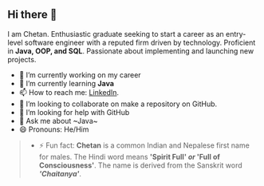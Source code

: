 ## Hi there 👋

I am Chetan.
Enthusiastic graduate seeking to start a career as an entry-level software engineer with a reputed firm driven by technology. Proficient in **Java, OOP, and SQL**. Passionate about implementing and launching new projects.
<!--
**chetan7252/chetan7252** is a ✨ _special_ ✨ repository because its `README.md` (this file) appears on your GitHub profile.

Here are some ideas to get you started:
-->
- 🔭 I’m currently working on my career
- 🌱 I’m currently learning **Java**
- 📫 How to reach me: [LinkedIn](https://www.linkedin.com/in/chetan0052).
- 👯 I’m looking to collaborate on make a repository on GitHub.
- 🤔 I’m looking for help with GitHub
- 💬 Ask me about ~Java~
- 😄 Pronouns: He/Him
>- ⚡ Fun fact: **Chetan** is a common Indian and Nepalese first name for males. The Hindi word means **'Spirit Full' _or_ 'Full of Consciousness'**. The name is derived from the Sanskrit word ***'Chaitanya'***.

